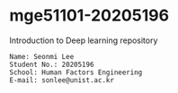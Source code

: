 # mge51101-20205196
Introduction to Deep learning repository

```
Name: Seonmi Lee  
Student No.: 20205196  
School: Human Factors Engineering  
E-mail: sonlee@unist.ac.kr  
```
